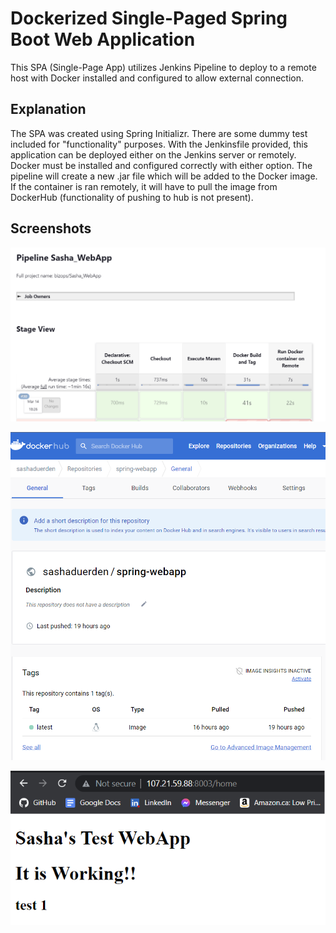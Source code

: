 # Dockerized Single-Paged Spring Boot Web Application

This SPA (Single-Page App) utilizes Jenkins Pipeline to deploy to a remote host with Docker installed and configured to allow external connection. 

## Explanation

The SPA was created using Spring Initializr. There are some dummy test included for "functionality" purposes. With the Jenkinsfile provided, this application can be deployed either on the Jenkins server or remotely. Docker must be installed and configured correctly with either option. The pipeline will create a new .jar file which will be added to the Docker image. If the container is ran remotely, it will have to pull the image from DockerHub (functionality of pushing to hub is not present). 

## Screenshots

![Pipeline](pictures/pipeline.png)

![DockerHub](pictures/dockerhub.png)

![RemoteHost](pictures/remotehost.png)


